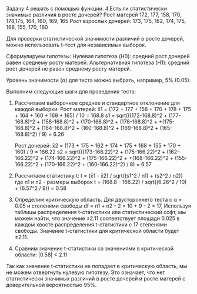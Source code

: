 Задачу 4 решать с помощью функции. 4.Есть ли статистически значимые различия в росте дочерей? 
Рост матерей 172, 177, 158, 170, 178,175, 164, 160, 169, 165 
Рост взрослых дочерей: 173, 175, 162, 174, 175, 168, 155, 170, 160

Для проверки статистической значимости различий в росте дочерей, можно использовать t-тест для независимых выборок.

Сформулируем гипотезы:
Нулевая гипотеза (H0): средний рост дочерей равен среднему росту матерей.
Альтернативная гипотеза (H1): средний рост дочерей не равен среднему росту матерей.

Уровень значимости (α) для теста можно выбрать, например, 5% (0.05).

Выполним следующие шаги для проведения теста:

1. Рассчитаем выборочное среднее и стандартное отклонение для каждой выборки:
   Рост матерей: x̄1 = (172 + 177 + 158 + 170 + 178 + 175 + 164 + 160 + 169 + 165) / 10 = 168.8
    s1 = sqrt(((172-168.8)^2 + (177-168.8)^2 + (158-168.8)^2 + (170-168.8)^2 + (178-168.8)^2 + 
    +(175-168.8)^2 + (164-168.8)^2 + (160-168.8)^2 + (169-168.8)^2 + (165-168.8)^2) / 9) = 6.26

   Рост дочерей: x̄2 = (173 + 175 + 162 + 174 + 175 + 168 + 155 + 170 + 160) / 9 = 166.22
    s2 = sqrt(((173-166.22)^2 + (175-166.22)^2 + (162-166.22)^2 + (174-166.22)^2 + (175-166.22)^2 + 
    +(168-166.22)^2 + (155-166.22)^2 + (170-166.22)^2 + (160-166.22)^2) / 8) = 6.57

2. Рассчитаем статистику t:
   t = (x̄1 - x̄2) / sqrt((s1^2 / n1) + (s2^2 / n2))
   где n1 и n2 - размеры выборок
   t = (168.8 - 166.22) / sqrt((6.26^2 / 10) + (6.57^2 / 9)) = 0.58

3. Определим критическую область. 
Для двустороннего теста с α = 0.05 и степенями свободы df = n1 + n2 - 2 = 10 + 9 - 2 = 17, 
Используя таблицы распределения t-статистики или статистический софт, мы можем найти, 
что значение ±2.11 соответствует площади 0.025 в каждом хвосте распределения t-статистики с 17 степенями свободы.
Значение t-статистики для критической области будет ±2.11.

4. Сравним значение t-статистики со значениями в критической области:
   |0.58| < 2.11

Так как значение t-статистики не попадает в критическую область, мы не можем отвергнуть нулевую гипотезу. 
Это означает, что нет статистически значимых различий в росте дочерей и росте матерей с 
доверительной вероятностью 95%.